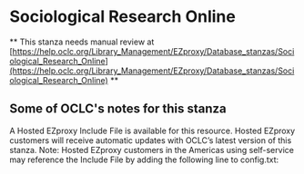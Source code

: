 # Sociological Research Online
** This stanza needs manual review at [https://help.oclc.org/Library_Management/EZproxy/Database_stanzas/Sociological_Research_Online](https://help.oclc.org/Library_Management/EZproxy/Database_stanzas/Sociological_Research_Online) **

## Some of OCLC's notes for this stanza

A Hosted EZproxy Include File is available for this resource. Hosted EZproxy customers will receive automatic updates with OCLC&rsquo;s latest version of this stanza. Note: Hosted EZproxy customers in the Americas using self-service may reference the Include File by adding the following line to config.txt:

&nbsp;

&nbsp;
